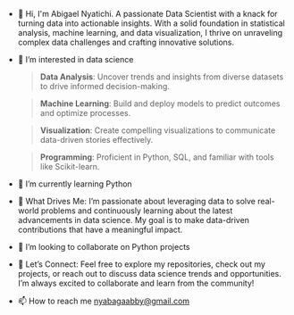 - 👋 Hi, I'm Abigael Nyatichi. A passionate Data Scientist with a knack for turning data into actionable insights. With a solid foundation in statistical analysis, machine learning, and data visualization, I thrive on unraveling complex data challenges and crafting innovative solutions.
- 👀 I’m interested in data science
  >**Data Analysis**: Uncover trends and insights from diverse datasets to drive informed decision-making.
  
  >**Machine Learning**: Build and deploy models to predict outcomes and optimize processes.
  
  >**Visualization**: Create compelling visualizations to communicate data-driven stories effectively.
  
  >**Programming**: Proficient in Python, SQL, and familiar with tools like Scikit-learn.
  
- 🌱 I’m currently learning Python
- 🌟 What Drives Me: I’m passionate about leveraging data to solve real-world problems and continuously learning about the latest advancements in data science.
   My goal is to make data-driven contributions that have a meaningful impact.
  
- 💞️ I’m looking to collaborate on Python projects
  
- 🚀 Let’s Connect: Feel free to explore my repositories, check out my projects, or reach out to discuss data science trends and opportunities. I’m always excited to collaborate and learn from the community!
  
- 📫 How to reach me nyabagaabby@gmail.com 

<!---
Nyabaga/Nyabaga is a ✨ special ✨ repository because its `README.md` (this file) appears on your GitHub profile.
You can click the Preview link to take a look at your changes.
--->
